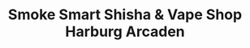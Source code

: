 ---
title: "Smoke Smart Shisha & Vape Shop Harburg Arcaden"
url: /hamburg/smoke-smart-shisha-und-vape-shop-harburg-arcaden/
shop: E-Zigaretten
---